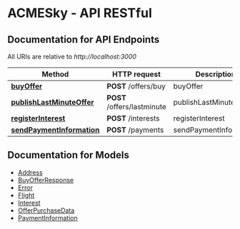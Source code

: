 # ACMESky - API RESTful

<a name="documentation-for-api-endpoints"></a>
## Documentation for API Endpoints

All URIs are relative to *http://localhost:3000*

Method | HTTP request | Description
------------- | ------------- | -------------
[**buyOffer**](Apis/DefaultApi.md#buyoffer) | **POST** /offers/buy | buyOffer
[**publishLastMinuteOffer**](Apis/DefaultApi.md#publishlastminuteoffer) | **POST** /offers/lastminute | publishLastMinuteOffer
[**registerInterest**](Apis/DefaultApi.md#registerinterest) | **POST** /interests | registerInterest
[**sendPaymentInformation**](Apis/DefaultApi.md#sendpaymentinformation) | **POST** /payments | sendPaymentInformation


<a name="documentation-for-models"></a>
## Documentation for Models

 - [Address](./Models/Address.md)
 - [BuyOfferResponse](./Models/BuyOfferResponse.md)
 - [Error](./Models/Error.md)
 - [Flight](./Models/Flight.md)
 - [Interest](./Models/Interest.md)
 - [OfferPurchaseData](./Models/OfferPurchaseData.md)
 - [PaymentInformation](./Models/PaymentInformation.md)